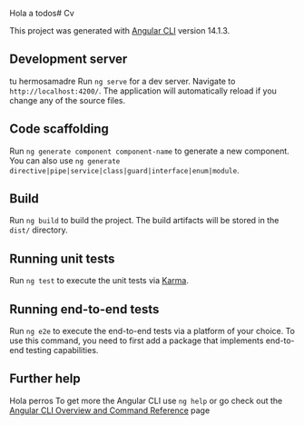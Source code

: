 Hola a todos# Cv

This project was generated with [Angular CLI](https://github.com/angular/angular-cli) version 14.1.3.

## Development server
tu hermosamadre 
Run `ng serve` for a dev server. Navigate to `http://localhost:4200/`. The application will automatically reload if you change any of the source files.

## Code scaffolding

Run `ng generate component component-name` to generate a new component. You can also use `ng generate directive|pipe|service|class|guard|interface|enum|module`.

## Build

Run `ng build` to build the project. The build artifacts will be stored in the `dist/` directory.

## Running unit tests

Run `ng test` to execute the unit tests via [Karma](https://karma-runner.github.io).

## Running end-to-end tests

Run `ng e2e` to execute the end-to-end tests via a platform of your choice. To use this command, you need to first add a package that implements end-to-end testing capabilities.

## Further help 

Hola perros 
To get more the Angular CLI use `ng help` or go check out the [Angular CLI Overview and Command Reference](https://angular.io/cli) page 
